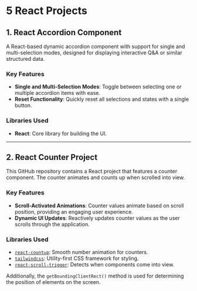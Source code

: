 # 5 React Projects

## 1. React Accordion Component

A React-based dynamic accordion component with support for single and multi-selection modes, designed for displaying interactive Q&A or similar structured data.

### Key Features
- **Single and Multi-Selection Modes**: Toggle between selecting one or multiple accordion items with ease.
- **Reset Functionality**: Quickly reset all selections and states with a single button.

### Libraries Used
- **React**: Core library for building the UI.

---

## 2. React Counter Project

This GitHub repository contains a React project that features a counter component. The counter animates and counts up when scrolled into view.

### Key Features
- **Scroll-Activated Animations**: Counter values animate based on scroll position, providing an engaging user experience.
- **Dynamic UI Updates**: Reactively updates counter values as the user scrolls through the application.

### Libraries Used
- [`react-countup`](https://www.npmjs.com/package/react-countup): Smooth number animation for counters.
- [`tailwindcss`](https://www.npmjs.com/package/tailwindcss): Utility-first CSS framework for styling.
- [`react-scroll-trigger`](https://www.npmjs.com/package/react-scroll-trigger): Detects when components come into view.

Additionally, the `getBoundingClientRect()` method is used for determining the position of elements on the screen.

